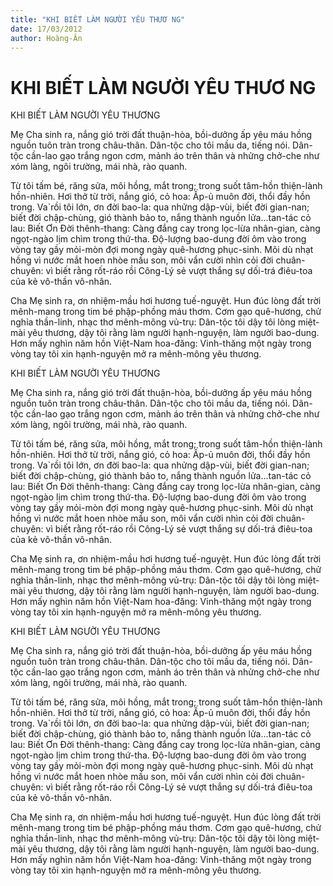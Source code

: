 ```yaml
---
title: "KHI BIẾT LÀM NGƯỜI YÊU THƯƠ NG"
date: 17/03/2012
author: Hoàng-Ân
---
```


# KHI BIẾT LÀM NGƯỜI YÊU THƯƠ NG

KHI BIẾT LÀM NGƯỜI YÊU THƯƠNG


Mẹ Cha sinh ra, nắng gió trời đất thuận-hòa, bồi-dưởng ấp yêu máu hồng nguồn tuôn tràn trong châu-thân.
Dân-tộc cho tôi mầu da, tiếng nói. Dân-tộc cần-lao gạo trắng ngon cơm, mảnh áo trên thân và nhửng chở-che như xóm làng, ngôi trường, mái nhà, rào quanh.

Từ tôi tấm bé, răng sửa, môi hồng, mắt trong; trong suốt tâm-hồn thiện-lành hồn-nhiên. Hơi thở từ trời, nắng gió, cỏ hoa: Ấp-ủ muôn đời, thổi đầy hồn trong. Va`rồi tôi lớn, ơn đời bao-la: qua nhửng dập-vùi, biết đời gian-nan; biết đời chập-chùng, gió thành bảo to, nắng thành nguồn lửa...tan-tác cỏ lau:  Biết Ơn Đời thênh-thang: Càng đắng cay trong lọc-lừa nhân-gian, càng ngọt-ngào lịm chìm trong thứ-tha. Độ-lượng bao-dung đời ôm vào trong vòng tay gầy mỏi-mòn đợi mong ngày quê-hương phục-sinh. Môi dù nhạt hồng vì nước mắt hoen nhòe mầu son, môi vẩn cười nhìn cỏi đời chuân-chuyên: vì biết rằng rốt-ráo rồi Công-Lý sẻ vượt thắng sự dối-trá điêu-toa của kẻ vô-thần vô-nhân.

Cha Mẹ sinh ra, ơn nhiệm-mầu hơi hương tuế-nguyệt. Hun đúc lòng đất trời mênh-mang trong tim bé phập-phồng máu thơm. Cơm gạo quê-hương, chử nghỉa thần-linh, nhạc thơ mênh-mông vủ-trụ:  Dân-tộc tôi dậy tôi lòng miệt-mài yêu thương, dậy tôi rằng làm người hạnh-nguyện, làm người bao-dung.  Hơn mấy nghìn năm hồn Việt-Nam hoa-đăng: Vinh-thăng một ngày trong vòng tay tôi xin hạnh-nguyện mở ra mênh-mông yêu thương.

KHI BIẾT LÀM NGƯỜI YÊU THƯƠNG


Mẹ Cha sinh ra, nắng gió trời đất thuận-hòa, bồi-dưởng ấp yêu máu hồng nguồn tuôn tràn trong châu-thân.
Dân-tộc cho tôi mầu da, tiếng nói. Dân-tộc cần-lao gạo trắng ngon cơm, mảnh áo trên thân và nhửng chở-che như xóm làng, ngôi trường, mái nhà, rào quanh.

Từ tôi tấm bé, răng sửa, môi hồng, mắt trong; trong suốt tâm-hồn thiện-lành hồn-nhiên. Hơi thở từ trời, nắng gió, cỏ hoa: Ấp-ủ muôn đời, thổi đầy hồn trong. Va`rồi tôi lớn, ơn đời bao-la: qua nhửng dập-vùi, biết đời gian-nan; biết đời chập-chùng, gió thành bảo to, nắng thành nguồn lửa...tan-tác cỏ lau:  Biết Ơn Đời thênh-thang: Càng đắng cay trong lọc-lừa nhân-gian, càng ngọt-ngào lịm chìm trong thứ-tha. Độ-lượng bao-dung đời ôm vào trong vòng tay gầy mỏi-mòn đợi mong ngày quê-hương phục-sinh. Môi dù nhạt hồng vì nước mắt hoen nhòe mầu son, môi vẩn cười nhìn cỏi đời chuân-chuyên: vì biết rằng rốt-ráo rồi Công-Lý sẻ vượt thắng sự dối-trá điêu-toa của kẻ vô-thần vô-nhân.

Cha Mẹ sinh ra, ơn nhiệm-mầu hơi hương tuế-nguyệt. Hun đúc lòng đất trời mênh-mang trong tim bé phập-phồng máu thơm. Cơm gạo quê-hương, chử nghỉa thần-linh, nhạc thơ mênh-mông vủ-trụ:  Dân-tộc tôi dậy tôi lòng miệt-mài yêu thương, dậy tôi rằng làm người hạnh-nguyện, làm người bao-dung.  Hơn mấy nghìn năm hồn Việt-Nam hoa-đăng: Vinh-thăng một ngày trong vòng tay tôi xin hạnh-nguyện mở ra mênh-mông yêu thương.

KHI BIẾT LÀM NGƯỜI YÊU THƯƠNG


Mẹ Cha sinh ra, nắng gió trời đất thuận-hòa, bồi-dưởng ấp yêu máu hồng nguồn tuôn tràn trong châu-thân.
Dân-tộc cho tôi mầu da, tiếng nói. Dân-tộc cần-lao gạo trắng ngon cơm, mảnh áo trên thân và nhửng chở-che như xóm làng, ngôi trường, mái nhà, rào quanh.

Từ tôi tấm bé, răng sửa, môi hồng, mắt trong; trong suốt tâm-hồn thiện-lành hồn-nhiên. Hơi thở từ trời, nắng gió, cỏ hoa: Ấp-ủ muôn đời, thổi đầy hồn trong. Va`rồi tôi lớn, ơn đời bao-la: qua nhửng dập-vùi, biết đời gian-nan; biết đời chập-chùng, gió thành bảo to, nắng thành nguồn lửa...tan-tác cỏ lau:  Biết Ơn Đời thênh-thang: Càng đắng cay trong lọc-lừa nhân-gian, càng ngọt-ngào lịm chìm trong thứ-tha. Độ-lượng bao-dung đời ôm vào trong vòng tay gầy mỏi-mòn đợi mong ngày quê-hương phục-sinh. Môi dù nhạt hồng vì nước mắt hoen nhòe mầu son, môi vẩn cười nhìn cỏi đời chuân-chuyên: vì biết rằng rốt-ráo rồi Công-Lý sẻ vượt thắng sự dối-trá điêu-toa của kẻ vô-thần vô-nhân.

Cha Mẹ sinh ra, ơn nhiệm-mầu hơi hương tuế-nguyệt. Hun đúc lòng đất trời mênh-mang trong tim bé phập-phồng máu thơm. Cơm gạo quê-hương, chử nghỉa thần-linh, nhạc thơ mênh-mông vủ-trụ:  Dân-tộc tôi dậy tôi lòng miệt-mài yêu thương, dậy tôi rằng làm người hạnh-nguyện, làm người bao-dung.  Hơn mấy nghìn năm hồn Việt-Nam hoa-đăng: Vinh-thăng một ngày trong vòng tay tôi xin hạnh-nguyện mở ra mênh-mông yêu thương.
